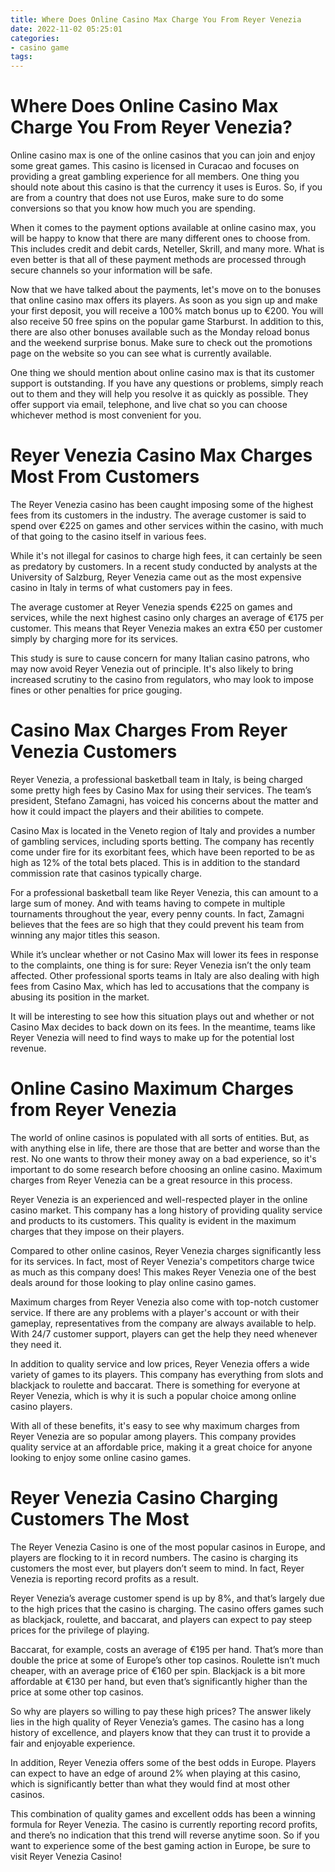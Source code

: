 ```yaml
---
title: Where Does Online Casino Max Charge You From Reyer Venezia
date: 2022-11-02 05:25:01
categories:
- casino game
tags:
---
```



#  Where Does Online Casino Max Charge You From Reyer Venezia?

Online casino max is one of the online casinos that you can join and enjoy some great games. This casino is licensed in Curacao and focuses on providing a great gambling experience for all members. One thing you should note about this casino is that the currency it uses is Euros. So, if you are from a country that does not use Euros, make sure to do some conversions so that you know how much you are spending.

When it comes to the payment options available at online casino max, you will be happy to know that there are many different ones to choose from. This includes credit and debit cards, Neteller, Skrill, and many more. What is even better is that all of these payment methods are processed through secure channels so your information will be safe.

Now that we have talked about the payments, let's move on to the bonuses that online casino max offers its players. As soon as you sign up and make your first deposit, you will receive a 100% match bonus up to €200. You will also receive 50 free spins on the popular game Starburst. In addition to this, there are also other bonuses available such as the Monday reload bonus and the weekend surprise bonus. Make sure to check out the promotions page on the website so you can see what is currently available.

One thing we should mention about online casino max is that its customer support is outstanding. If you have any questions or problems, simply reach out to them and they will help you resolve it as quickly as possible. They offer support via email, telephone, and live chat so you can choose whichever method is most convenient for you.

#  Reyer Venezia Casino Max Charges Most From Customers

The Reyer Venezia casino has been caught imposing some of the highest fees from its customers in the industry. The average customer is said to spend over €225 on games and other services within the casino, with much of that going to the casino itself in various fees.

While it's not illegal for casinos to charge high fees, it can certainly be seen as predatory by customers. In a recent study conducted by analysts at the University of Salzburg, Reyer Venezia came out as the most expensive casino in Italy in terms of what customers pay in fees.

The average customer at Reyer Venezia spends €225 on games and services, while the next highest casino only charges an average of €175 per customer. This means that Reyer Venezia makes an extra €50 per customer simply by charging more for its services.

This study is sure to cause concern for many Italian casino patrons, who may now avoid Reyer Venezia out of principle. It's also likely to bring increased scrutiny to the casino from regulators, who may look to impose fines or other penalties for price gouging.

#  Casino Max Charges From Reyer Venezia Customers

Reyer Venezia, a professional basketball team in Italy, is being charged some pretty high fees by Casino Max for using their services. The team’s president, Stefano Zamagni, has voiced his concerns about the matter and how it could impact the players and their abilities to compete.

Casino Max is located in the Veneto region of Italy and provides a number of gambling services, including sports betting. The company has recently come under fire for its exorbitant fees, which have been reported to be as high as 12% of the total bets placed. This is in addition to the standard commission rate that casinos typically charge.

For a professional basketball team like Reyer Venezia, this can amount to a large sum of money. And with teams having to compete in multiple tournaments throughout the year, every penny counts. In fact, Zamagni believes that the fees are so high that they could prevent his team from winning any major titles this season.

While it’s unclear whether or not Casino Max will lower its fees in response to the complaints, one thing is for sure: Reyer Venezia isn’t the only team affected. Other professional sports teams in Italy are also dealing with high fees from Casino Max, which has led to accusations that the company is abusing its position in the market.

It will be interesting to see how this situation plays out and whether or not Casino Max decides to back down on its fees. In the meantime, teams like Reyer Venezia will need to find ways to make up for the potential lost revenue.

#  Online Casino Maximum Charges from Reyer Venezia

The world of online casinos is populated with all sorts of entities. But, as with anything else in life, there are those that are better and worse than the rest. No one wants to throw their money away on a bad experience, so it's important to do some research before choosing an online casino. Maximum charges from Reyer Venezia can be a great resource in this process.

Reyer Venezia is an experienced and well-respected player in the online casino market. This company has a long history of providing quality service and products to its customers. This quality is evident in the maximum charges that they impose on their players.

Compared to other online casinos, Reyer Venezia charges significantly less for its services. In fact, most of Reyer Venezia's competitors charge twice as much as this company does! This makes Reyer Venezia one of the best deals around for those looking to play online casino games.

Maximum charges from Reyer Venezia also come with top-notch customer service. If there are any problems with a player's account or with their gameplay, representatives from the company are always available to help. With 24/7 customer support, players can get the help they need whenever they need it.

In addition to quality service and low prices, Reyer Venezia offers a wide variety of games to its players. This company has everything from slots and blackjack to roulette and baccarat. There is something for everyone at Reyer Venezia, which is why it is such a popular choice among online casino players.

With all of these benefits, it's easy to see why maximum charges from Reyer Venezia are so popular among players. This company provides quality service at an affordable price, making it a great choice for anyone looking to enjoy some online casino games.

#  Reyer Venezia Casino Charging Customers The Most

The Reyer Venezia Casino is one of the most popular casinos in Europe, and players are flocking to it in record numbers. The casino is charging its customers the most ever, but players don’t seem to mind. In fact, Reyer Venezia is reporting record profits as a result.

Reyer Venezia’s average customer spend is up by 8%, and that’s largely due to the high prices that the casino is charging. The casino offers games such as blackjack, roulette, and baccarat, and players can expect to pay steep prices for the privilege of playing.

Baccarat, for example, costs an average of €195 per hand. That’s more than double the price at some of Europe’s other top casinos. Roulette isn’t much cheaper, with an average price of €160 per spin. Blackjack is a bit more affordable at €130 per hand, but even that’s significantly higher than the price at some other top casinos.

So why are players so willing to pay these high prices? The answer likely lies in the high quality of Reyer Venezia’s games. The casino has a long history of excellence, and players know that they can trust it to provide a fair and enjoyable experience.

In addition, Reyer Venezia offers some of the best odds in Europe. Players can expect to have an edge of around 2% when playing at this casino, which is significantly better than what they would find at most other casinos.

This combination of quality games and excellent odds has been a winning formula for Reyer Venezia. The casino is currently reporting record profits, and there’s no indication that this trend will reverse anytime soon. So if you want to experience some of the best gaming action in Europe, be sure to visit Reyer Venezia Casino!